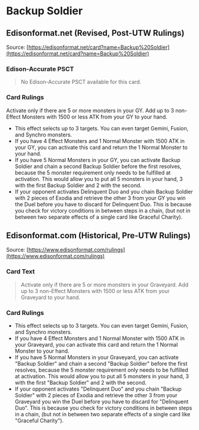 # Backup Soldier

## Edisonformat.net (Revised, Post-UTW Rulings)

Source: [https://edisonformat.net/card?name=Backup%20Soldier](https://edisonformat.net/card?name=Backup%20Soldier)

### Edison-Accurate PSCT

> No Edison-Accurate PSCT available for this card.

### Card Rulings

Activate only if there are 5 or more monsters in your GY. Add up to 3 non-Effect Monsters with 1500 or less ATK from your GY to your hand.
*   This effect selects up to 3 targets. You can even target Gemini, Fusion, and Synchro monsters.
*   If you have 4 Effect Monsters and 1 Normal Monster with 1500 ATK in your GY, you can activate this card and return the 1 Normal Monster to your hand.
*   If you have 5 Normal Monsters in your GY, you can activate Backup Soldier and chain a second Backup Soldier before the first resolves, because the 5 monster requirement only needs to be fulfilled at activation. This would allow you to put all 5 monsters in your hand, 3 with the first Backup Soldier and 2 with the second.
*   If your opponent activates Delinquent Duo and you chain Backup Soldier with 2 pieces of Exodia and retrieve the other 3 from your GY you win the Duel before you have to discard for Delinquent Duo. This is because you check for victory conditions in between steps in a chain, (but not in between two separate effects of a single card like Graceful Charity).


## Edisonformat.com (Historical, Pre-UTW Rulings)

Source: [https://www.edisonformat.com/rulings](https://www.edisonformat.com/rulings)

### Card Text

> Activate only if there are 5 or more monsters in your Graveyard. Add up to 3 non-Effect Monsters with 1500 or less ATK from your Graveyard to your hand.

### Card Rulings

*   This effect selects up to 3 targets. You can even target Gemini, Fusion, and Synchro monsters.
*   If you have 4 Effect Monsters and 1 Normal Monster with 1500 ATK in your Graveyard, you can activate this card and return the 1 Normal Monster to your hand.
*   If you have 5 Normal Monsters in your Graveyard, you can activate "Backup Soldier" and chain a second "Backup Soldier" before the first resolves, because the 5 monster requirement only needs to be fulfilled at activation. This would allow you to put all 5 monsters in your hand, 3 with the first "Backup Soldier" and 2 with the second.
*   If your opponent activates "Delinquent Duo" and you chain "Backup Soldier" with 2 pieces of Exodia and retrieve the other 3 from your Graveyard you win the Duel before you have to discard for "Delinquent Duo". This is because you check for victory conditions in between steps in a chain, (but not in between two separate effects of a single card like "Graceful Charity").


